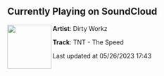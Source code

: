 ## Currently Playing on SoundCloud

[<img align="left" width="100" src="https://i1.sndcdn.com/artworks-rGgKt5FNHmCtAzdy-doM6QQ-t500x500.jpg">](https://soundcloud.com/dirtyworkzofficial/tnt-the-speed)

**Artist**: Dirty Workz 

**Track**: TNT - The Speed

Last updated at 05/26/2023 17:43
